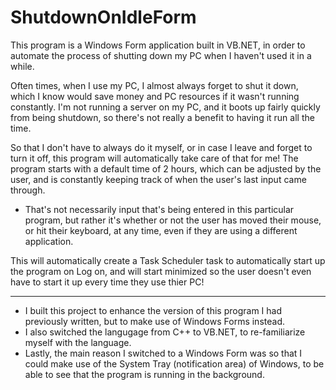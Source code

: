 # ShutdownOnIdleForm

This program is a Windows Form application built in VB.NET, in order to automate the process of shutting down my PC when I haven't used it in a while.

Often times, when I use my PC, I almost always forget to shut it down, which I know would save money and PC resources if it wasn't running constantly. 
I'm not running a server on my PC, and it boots up fairly quickly from being shutdown, so there's not really a benefit to having it run all the time.

So that I don't have to always do it myself, or in case I leave and forget to turn it off, this program will automatically take care of that for me!
The program starts with a default time of 2 hours, which can be adjusted by the user, and is constantly keeping track of when the user's last input came through.
* That's not necessarily input that's being entered in this particular program, but rather it's whether or not the user has moved their mouse, or hit their keyboard, at any time, even if they are using a different application.

This will automatically create a Task Scheduler task to automatically start up the program on Log on, and will start minimized so the user doesn't even have to start it up every time they use thier PC!

<hr>

* I built this project to enhance the version of this program I had previously written, but to make use of Windows Forms instead. 
* I also switched the langugage from C++ to VB.NET, to re-familiarize myself with the language.
* Lastly, the main reason I switched to a Windows Form was so that I could make use of the System Tray (notification area) of Windows, to be able to see that the program is running in the background.
